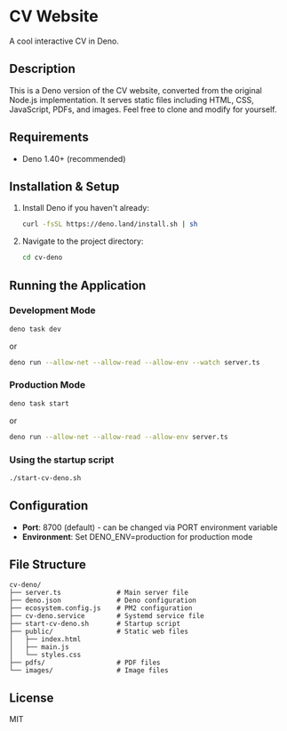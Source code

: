 # CV Website

A cool interactive CV in Deno.

## Description
This is a Deno version of the CV website, converted from the original Node.js implementation. It serves static files including HTML, CSS, JavaScript, PDFs, and images. Feel free to clone and modify for yourself.

## Requirements
- Deno 1.40+ (recommended)

## Installation & Setup

1. Install Deno if you haven't already:
   ```bash
   curl -fsSL https://deno.land/install.sh | sh
   ```

2. Navigate to the project directory:
   ```bash
   cd cv-deno
   ```

## Running the Application

### Development Mode
```bash
deno task dev
```
or
```bash
deno run --allow-net --allow-read --allow-env --watch server.ts
```

### Production Mode
```bash
deno task start
```
or
```bash
deno run --allow-net --allow-read --allow-env server.ts
```

### Using the startup script
```bash
./start-cv-deno.sh
```

## Configuration

- **Port**: 8700 (default) - can be changed via PORT environment variable
- **Environment**: Set DENO_ENV=production for production mode

## File Structure

```
cv-deno/
├── server.ts              # Main server file
├── deno.json              # Deno configuration
├── ecosystem.config.js    # PM2 configuration
├── cv-deno.service        # Systemd service file
├── start-cv-deno.sh       # Startup script
├── public/                # Static web files
│   ├── index.html
│   ├── main.js
│   └── styles.css
├── pdfs/                  # PDF files
└── images/                # Image files
```
## License
MIT
